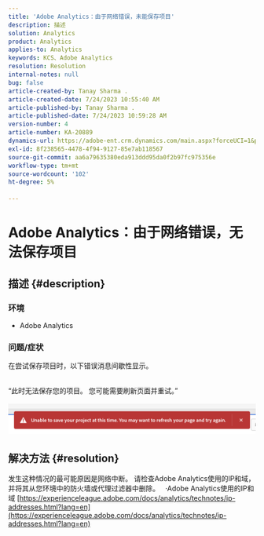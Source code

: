```yaml
---
title: 'Adobe Analytics：由于网络错误，未能保存项目'
description: 描述
solution: Analytics
product: Analytics
applies-to: Analytics
keywords: KCS、Adobe Analytics
resolution: Resolution
internal-notes: null
bug: false
article-created-by: Tanay Sharma .
article-created-date: 7/24/2023 10:55:40 AM
article-published-by: Tanay Sharma .
article-published-date: 7/24/2023 10:59:28 AM
version-number: 4
article-number: KA-20889
dynamics-url: https://adobe-ent.crm.dynamics.com/main.aspx?forceUCI=1&pagetype=entityrecord&etn=knowledgearticle&id=96e8609b-102a-ee11-bdf4-6045bd006239
exl-id: 8f238565-4478-4f94-9127-85e7ab118567
source-git-commit: aa6a79635380eda913ddd95da0f2b97fc975356e
workflow-type: tm+mt
source-wordcount: '102'
ht-degree: 5%

---
```


# Adobe Analytics：由于网络错误，无法保存项目

## 描述 {#description}


### 环境

- Adobe Analytics


### 问题/症状

在尝试保存项目时，以下错误消息间歇性显示。

<br>“此时无法保存您的项目。 您可能需要刷新页面并重试。”<br><br>![](assets/___97e8609b-102a-ee11-bdf4-6045bd006239___.png)

## 解决方法 {#resolution}


发生这种情况的最可能原因是网络中断。 请检查Adobe Analytics使用的IP和域，并将其从您环境中的防火墙或代理过滤器中删除。
 
·Adobe Analytics使用的IP和域
[https://experienceleague.adobe.com/docs/analytics/technotes/ip-addresses.html?lang=en](https://experienceleague.adobe.com/docs/analytics/technotes/ip-addresses.html?lang=en)
